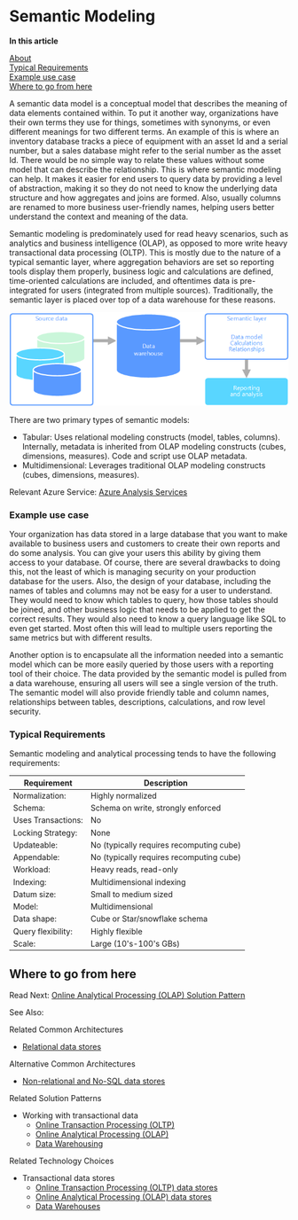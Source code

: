 # Semantic Modeling

**In this article**

[About]()  
[Typical Requirements](#requirements)  
[Example use case](#usecase)  
[Where to go from here](#wheretogo)  

<a name="about"></a>
A semantic data model is a conceptual model that describes the meaning of data elements contained within. To put it another way, organizations have their own terms they use for things, sometimes with synonyms, or even different meanings for two different terms. An example of this is where an inventory database tracks a piece of equipment with an asset Id and a serial number, but a sales database might refer to the serial number as the asset Id. There would be no simple way to relate these values without some model that can describe the relationship. This is where semantic modeling can help. It makes it easier for end users to query data by providing a level of abstraction, making it so they do not need to know the underlying data structure and how aggregates and joins are formed. Also, usually columns are renamed to more business user-friendly names, helping users better understand the context and meaning of the data.

Semantic modeling is predominately used for read heavy scenarios, such as analytics and business intelligence (OLAP), as opposed to more write heavy transactional data processing (OLTP). This is mostly due to the nature of a typical semantic layer, where aggregation behaviors are set so reporting tools display them properly, business logic and calculations are defined, time-oriented calculations are included, and oftentimes data is pre-integrated for users (integrated from multiple sources). Traditionally, the semantic layer is placed over top of a data warehouse for these reasons.

![Example diagram of a semantic layer between a data warehouse and a reporting tool](./images/semantic-modeling.png)

There are two primary types of semantic models:

* Tabular: Uses relational modeling constructs (model, tables, columns). Internally, metadata is inherited from OLAP modeling constructs (cubes, dimensions, measures). Code and script use OLAP metadata.
* Multidimensional: Leverages traditional OLAP modeling constructs (cubes, dimensions, measures).

Relevant Azure Service: [Azure Analysis Services](https://azure.microsoft.com/services/analysis-services/)

<a name="usecase"></a>
### Example use case

Your organization has data stored in a large database that you want to make available to business users and customers to create their own reports and do some analysis. You can give your users this ability by giving them access to your database. Of course, there are several drawbacks to doing this, not the least of which is managing security on your production database for the users. Also, the design of your database, including the names of tables and columns may not be easy for a user to understand. They would need to know which tables to query, how those tables should be joined, and other business logic that needs to be applied to get the correct results. They would also need to know a query language like SQL to even get started. Most often this will lead to multiple users reporting the same metrics but with different results.

Another option is to encapsulate all the information needed into a semantic model which can be more easily queried by those users with a reporting tool of their choice. The data provided by the semantic model is pulled from a data warehouse, ensuring all users will see a single version of the truth. The semantic model will also provide friendly table and column names, relationships between tables, descriptions, calculations, and row level security.

<a name="requirements"></a>
### Typical Requirements

Semantic modeling and analytical processing tends to have the following requirements:

| Requirement | Description |
| --- | --- |
| Normalization: | Highly normalized |
| Schema: | Schema on write, strongly enforced|
| Uses Transactions: | No |
| Locking Strategy: | None |
| Updateable: | No (typically requires recomputing cube) |
| Appendable: | No (typically requires recomputing cube) |
| Workload: | Heavy reads, read-only |
| Indexing: | Multidimensional indexing |
| Datum size: | Small to medium sized |
| Model: | Multidimensional |
| Data shape: | Cube or Star/snowflake schema |
| Query flexibility: | Highly flexible |
| Scale: | Large (10's-100's GBs) |

## <a name="wheretogo"></a>Where to go from here
Read Next: [Online Analytical Processing (OLAP) Solution Pattern](../solution-patterns/online-analytical-processing.md)

See Also:

Related Common Architectures
- [Relational data stores](./relational-data-stores.md)

Alternative Common Architectures
- [Non-relational and No-SQL data stores](./non-relational-data.md)

Related Solution Patterns
- Working with transactional data
    - [Online Transaction Processing (OLTP)](../solution-patterns/online-transaction-processing.md)
    - [Online Analytical Processing (OLAP)](../solution-patterns/online-analytical-processing.md)
    - [Data Warehousing](../solution-patterns/data-warehousing.md)

Related Technology Choices
- Transactional data stores
    - [Online Transaction Processing (OLTP) data stores](../technology-choices/oltp-data-stores.md)
    - [Online Analytical Processing (OLAP) data stores](../technology-choices/olap-data-stores.md)
    - [Data Warehouses](../technology-choices/data-warehouses.md)

